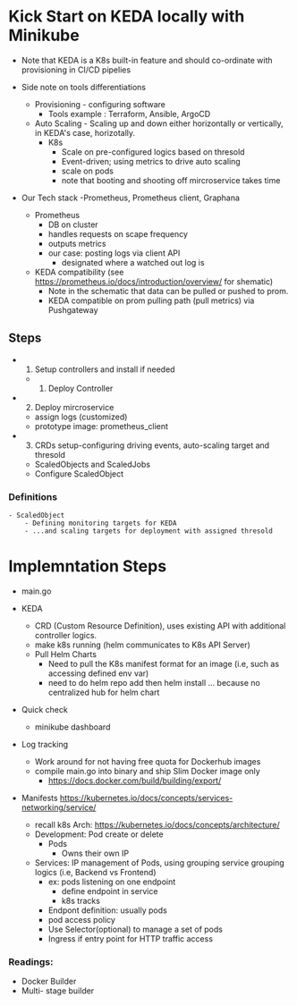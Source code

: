 # Kick Start on KEDA locally with Minikube

- Note that KEDA is a K8s built-in feature and should co-ordinate with provisioning in CI/CD pipelies 
- Side note on tools differentiations
    - Provisioning - configuring software 
        - Tools example : Terraform, Ansible, ArgoCD
    - Auto Scaling - Scaling up and down either horizontally or vertically, in KEDA's case, horizotally. 
        - K8s
            - Scale on pre-configured logics based on thresold 
            - Event-driven; using metrics to drive auto scaling 
            - scale on pods 
            - note that booting and shooting off mircroservice takes time

- Our Tech stack -Prometheus, Prometheus client, Graphana 
    - Prometheus
        - DB on cluster
        - handles requests on scape frequency 
        - outputs metrics 
        - our case: posting logs via client API 
            - designated where a watched out log is
    - KEDA compatibility (see https://prometheus.io/docs/introduction/overview/ for shematic)
        - Note in the schematic that data can be pulled or pushed to prom. 
        - KEDA compatible on prom pulling path (pull metrics) via Pushgateway

## Steps

- 1. Setup controllers and install if needed 
    - 1. Deploy Controller 


- 2. Deploy mircroservice
    - assign logs (customized)
    - prototype image: prometheus_client

- 3. CRDs setup-configuring driving events, auto-scaling target and thresold
    - ScaledObjects and ScaledJobs
    - Configure ScaledObject

    
    
### Definitions     
    - ScaledObject
        - Defining monitoring targets for KEDA 
        - ...and scaling targets for deployment with assigned thresold
    

# Implemntation Steps

- main.go

- KEDA
    - CRD (Custom Resource Definition), uses existing API with additional controller logics. 
     - make k8s running (helm communicates to K8s API Server)
    - Pull Helm Charts
        - Need to pull the K8s manifest format for an image (i.e, such as accessing defined env var)
        - need to do helm repo add then helm install ... because no centralized hub for helm chart
   
- Quick check 
    - minikube dashboard
- Log tracking 
    - Work around for not having free quota for Dockerhub images
    - compile main.go into binary and ship Slim Docker image only 
        - https://docs.docker.com/build/building/export/ 
  

- Manifests  https://kubernetes.io/docs/concepts/services-networking/service/  
    - recall k8s Arch:  https://kubernetes.io/docs/concepts/architecture/ 
    - Development: Pod create or delete
        - Pods
            - Owns their own IP
    - Services: IP management of Pods, using grouping service grouping logics (i.e, Backend vs Frontend)
        - ex: pods listening on one endpoint
            - define endpoint in service
            - k8s tracks
        - Endpont definition: usually pods
        - pod access policy
        - Use Selector(optional) to manage a set of pods
        - Ingress if entry point for HTTP traffic access


### Readings:
- Docker Builder
- Multi- stage builder